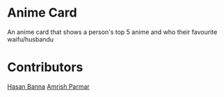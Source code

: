 # Anime Card
An anime card that shows a person's top 5 anime and who their favourite waifu/husbandu
# Contributors
[Hasan Banna](#)
[Amrish Parmar](#)
